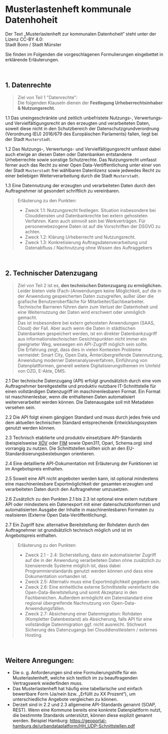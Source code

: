 



# Musterlastenheft kommunale Datenhoheit

Der Text „Musterlastenheft zur kommunalen Datenhoheit“ steht unter der Lizenz CC-BY 4.0:\
Stadt Bonn / Stadt Münster

Sie finden im Folgenden die vorgeschlagenen Formulierungen eingebettet in erklärende Erläuterungen.

<br/>

## 1. Datenrechte

> Ziel von Teil 1 "Datenrechte": \
> Die folgenden Klauseln  dienen der **Festlegung Urheberrechtsinhaber & Nutzungsrecht.**


1.1 Das uneingeschränkte und zeitlich unbefristete Nutzungs-, Verwertungs- und Vervielfältigungsrecht an den erzeugten und verarbeiteten Daten, soweit diese nicht in den Schutzbereich der Datenschutzgrundverordnung (Verordnung (EU) 2016/679 des Europäischen Parlaments) fallen, liegt bei der Stadt `Musterstadt`.

1.2 Das  Nutzungs-, Verwertungs- und Vervielfältigungsrecht umfasst dabei auch etwige an diesen Daten oder Datenbanken entstandene Urheberrechte sowie sonstige Schutzrechte. Das Nutzungsrecht umfasst ferner auch das Recht zu einer Open Data-Veröffentlichung unter einer von der Stadt `Musterstadt` frei wählbaren Datenlizenz sowie jedwedes Recht zu einer beliebigen Weiterverarbeitung durch die Stadt `Musterstadt`.

1.3 Eine Datennutzung der erzeugten und verarbeiteten Daten durch den Auftragnehmer ist gesondert schriftlich zu vereinbaren.


> Erläuterung zu den Punkten:
> * Zweck 1.1: Nutzungsrecht festlegen. Situation insbesondere bei Clouddiensten und Datenbankrechte bei extern gehosteten Verfahren. Kann auch sinnvoll sein bei Werkverträgen. Für personenebezogene Daten ist auf die Vorschriften der DSGVO zu achten.
> * Zweck 1.2: Klärung Urheberrecht und Nutzungsrecht.
> * Zweck 1.3: Konkretisierung Auftragsdatenverarbeitung und Datenabfluss / Nachnutzung ohne Wissen des Auftraggebers


 <br/>

## 2. Technischer Datenzugang

> Ziel von Teil 2 ist es, **den technischen Datenzugang zu ermöglichen.**\
> Leider bieten viele (Fach-)Anwendungen keine Möglichkeit, auf die in der Anwendung gespeicherten Daten zuzugreifen, außer über die grafische Benutzeroberfläche für Mitarbeiter/Sachbearbeiter.\
> Technische Barrieren führen dann zum Verlust der Datenhoheit und eine Weiternutzung der Daten wird erschwert oder unmöglich gemacht. \
> Das ist insbesondere bei extern gehosteten Anwendungen (SAAS, Cloud) der Fall. Aber auch wenn die Daten in städtischen Datenbanken gespeichert werden, ist ein direkter Datenbankzugriff aus informationstechnischen Gesichtspunkten nicht immer ein geeigneter Weg, weswegen ein API-Zugriff möglich sein sollte. \
> Die Erfahrung zeigt, dass dies in vielen Kontexten Probleme vermeidet: Smart City, Open Data, Ämterübergreifende Datennutzung, Anwendung moderner Datenanalyseverfahren, Einführung von Datenplattformen, generell weitere Digitalisierungsthemen im Umfeld von OZG, E-Akte, DMS.


2.1 Der technische Datenzugang (API) erfolgt grundsätzlich durch eine vom Auftragnehmer bereitgestellte und produktiv nutzbare IT-Schnittstelle für einen vollständigen Datenzugriff im maschinenlesbaren Format. Ein Format ist maschinenlesbar, wenn die enthaltenen Daten automatisiert weiterverarbeitet werden können. Die Datenausgabe soll mit Metadaten versehen sein.

2.2 Die API folgt einem gängigen Standard und muss durch jedes freie und dem aktuellen technischen Standard entsprechende Entwicklungssystem genutzt werden können.

2.3 Technisch etablierte und produktiv einsetzbare API-Standards (beispielsweise [XÖV](https://www.xoev.de/) oder [FIM](https://fimportal.de/) sowie Open311, Oparl, Schema.org) sind vorrangig zu nutzen. Die Schnittstellen sollten sich an den EU-Standardisierungsbestebungen orientieren.

2.4 Eine detaillierte API-Dokumentation mit Erläuterung der Funktionen ist im Angebotspreis enthalten.

2.5 Soweit eine API nicht angeboten werden kann, ist optional mindestens eine maschinenlesbare Exportmöglichkeit der gesamten erzeugten und verarbeiteten Daten durch den Auftragnehmer umzusetzen.

2.6 Zusätzlich zu den Punkten 2.1 bis 2.3 ist optional eine extern nutzbare API oder mindestens ein Datenexport mit einer datenschutzkonformen und automatisierten Ausgabe der Inhalte in maschinenlesbaren Formaten zu realisieren (Externe Open Data-Veröffentlichung).

2.7 Ein Zugriff bzw. alternative Bereitstellung der Rohdaten durch den Auftragnehmer ist grundsätzlich technisch möglich und ist im Angebotspreis enthalten.


> Erläuterung zu den Punkten:
> * Zweck 2.1 - 2.4: Sicherstellung, dass ein automatisierter Zugriff auf die in der Anwendung verarbeiteten Daten ohne zusätzlich zu lizensierende Systeme möglich ist, dass dabei Programmierstandards genutzt werden können und dass eine Dokumentation vorhanden ist.
> * Zweck 2.5: Alternativ muss eine Exportmöglichkeit gegeben sein.
> * Zweck 2.6: Eine einheitliche externe Schnittstelle vereinfacht die Open-Data-Bereitstellung und somit Akzeptanz in den Fachbereichen. Außerdem ermöglicht ein Datenstandard eine regional übergreifende Nachnutzung von Open-Data-Anwendungsfällen.
> * Zweck 2.7: Absicherung einer Datenmigration: Rohdaten (Kompletter Datenbestand) als Absicherung, falls API für eine vollständige Datenmigration ggf. nicht ausreicht. Stichwort Sicherung des Datenzugangs bei Clouddienstleistern / externes Hosting.

<br/>

## Weitere Anregungen:

* Die o. g. Anforderungen sind eine Formulierungshilfe für ein Musterlastenheft, welche sich textlich im zu beauftragenden Vertragswerk wiederfinden muss.
* Das Musterlastenheft hat häufig eine tabellarische und einfach bewertbare Form (Ja/nein bzw. „Erfüllt zu XX Prozent“), um unterschiedliche Angebote vergleichen zu können.
* Derzeit sind in 2.2 und 2.3 allgemeine API-Standards genannt (SOAP, REST). Wenn eine Kommune bereits eine konkrete Datenplattform nutzt, die bestimmte Standards unterstützt, können diese explizit genannt werden. Beispiel Hamburg: https://geoportal-hamburg.de/urbandataplatform/HH_UDP-Schnittstellen.pdf
